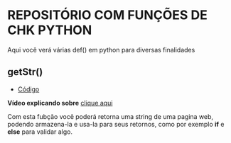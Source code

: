 # REPOSITÓRIO COM FUNÇÕES DE CHK PYTHON
Aqui você verá várias def() em python para diversas finalidades 

## getStr()
- [Código](https://github.com/Pugn0/python/blob/main/funcaes/getStr.py)

 **Vídeo explicando sobre**
 [clique aqui](#)

Com esta fubção você poderá retorna uma string de uma pagina web, podendo armazena-la e usa-la para seus retornos, como por exemplo
**if** e **else** para validar algo.
